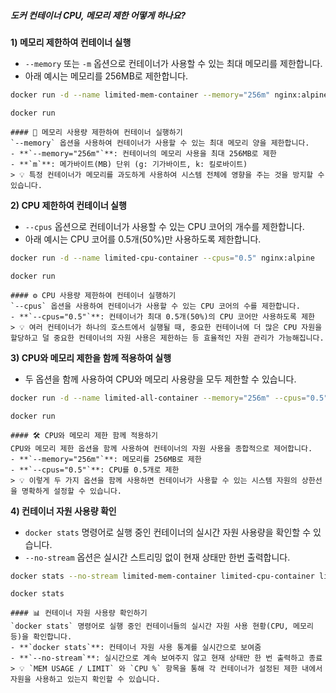 ##### 도커 컨테이너 CPU, 메모리 제한 어떻게 하나요? #####

**1) 메모리 제한하여 컨테이너 실행**

* `--memory` 또는 `-m` 옵션으로 컨테이너가 사용할 수 있는 최대 메모리를 제한합니다.
* 아래 예시는 메모리를 256MB로 제한합니다.

```bash
docker run -d --name limited-mem-container --memory="256m" nginx:alpine
```

```tech
docker run
```
```desc
#### 🧠 메모리 사용량 제한하여 컨테이너 실행하기
`--memory` 옵션을 사용하여 컨테이너가 사용할 수 있는 최대 메모리 양을 제한합니다.
- **`--memory="256m"`**: 컨테이너의 메모리 사용을 최대 256MB로 제한
- **`m`**: 메가바이트(MB) 단위 (g: 기가바이트, k: 킬로바이트)
> 💡 특정 컨테이너가 메모리를 과도하게 사용하여 시스템 전체에 영향을 주는 것을 방지할 수 있습니다.
```

**2) CPU 제한하여 컨테이너 실행**

* `--cpus` 옵션으로 컨테이너가 사용할 수 있는 CPU 코어의 개수를 제한합니다.
* 아래 예시는 CPU 코어를 0.5개(50%)만 사용하도록 제한합니다.

```bash
docker run -d --name limited-cpu-container --cpus="0.5" nginx:alpine
```

```tech
docker run
```
```desc
#### ⚙️ CPU 사용량 제한하여 컨테이너 실행하기
`--cpus` 옵션을 사용하여 컨테이너가 사용할 수 있는 CPU 코어의 수를 제한합니다.
- **`--cpus="0.5"`**: 컨테이너가 최대 0.5개(50%)의 CPU 코어만 사용하도록 제한
> 💡 여러 컨테이너가 하나의 호스트에서 실행될 때, 중요한 컨테이너에 더 많은 CPU 자원을 할당하고 덜 중요한 컨테이너의 자원 사용은 제한하는 등 효율적인 자원 관리가 가능해집니다.
```

**3) CPU와 메모리 제한을 함께 적용하여 실행**

* 두 옵션을 함께 사용하여 CPU와 메모리 사용량을 모두 제한할 수 있습니다.

```bash
docker run -d --name limited-all-container --memory="256m" --cpus="0.5" nginx:alpine
```

```tech
docker run
```
```desc
#### 🛠️ CPU와 메모리 제한 함께 적용하기
CPU와 메모리 제한 옵션을 함께 사용하여 컨테이너의 자원 사용을 종합적으로 제어합니다.
- **`--memory="256m"`**: 메모리를 256MB로 제한
- **`--cpus="0.5"`**: CPU를 0.5개로 제한
> 💡 이렇게 두 가지 옵션을 함께 사용하면 컨테이너가 사용할 수 있는 시스템 자원의 상한선을 명확하게 설정할 수 있습니다.
```

**4) 컨테이너 자원 사용량 확인**

* `docker stats` 명령어로 실행 중인 컨테이너의 실시간 자원 사용량을 확인할 수 있습니다.
* `--no-stream` 옵션은 실시간 스트리밍 없이 현재 상태만 한번 출력합니다.

```bash
docker stats --no-stream limited-mem-container limited-cpu-container limited-all-container
```

```tech
docker stats
```
```desc
#### 📊 컨테이너 자원 사용량 확인하기
`docker stats` 명령어로 실행 중인 컨테이너들의 실시간 자원 사용 현황(CPU, 메모리 등)을 확인합니다.
- **`docker stats`**: 컨테이너 자원 사용 통계를 실시간으로 보여줌
- **`--no-stream`**: 실시간으로 계속 보여주지 않고 현재 상태만 한 번 출력하고 종료
> 💡 `MEM USAGE / LIMIT` 와 `CPU %` 항목을 통해 각 컨테이너가 설정된 제한 내에서 자원을 사용하고 있는지 확인할 수 있습니다.
```
